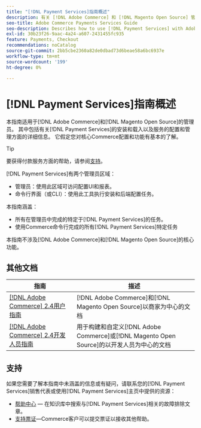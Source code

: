 ```yaml
---
title: "[!DNL Payment Services]指南概述"
description: 有关 [!DNL Adobe Commerce] 和 [!DNL Magento Open Source] 管理员的 [!DNL Payment Services] 的全面信息，包括安装和入门
seo-title: Adobe Commerce Payments Services Guide
seo-description: Describes how to use [!DNL Payment Services] with Adobe Commerce or [!DNL Magento Open Source].
exl-id: 30b23f26-9aac-4a24-a607-2431455fc935
feature: Payments, Checkout
recommendations: noCatalog
source-git-commit: 2bb5cbe2360a82de0dbad73d6beae58a6bc6937e
workflow-type: tm+mt
source-wordcount: '199'
ht-degree: 0%

---
```


# [!DNL Payment Services]指南概述

本指南适用于[!DNL Adobe Commerce]和[!DNL Magento Open Source]的管理员。 其中包括有关[!DNL Payment Services]的安装和载入以及服务的配置和管理方面的详细信息。 它假定您对核心Commerce配置和功能有基本的了解。

>[!TIP]
>
>要获得付款服务方面的帮助，请参阅[支持](#support)。

[!DNL Payment Services]有两个管理员区域：

* 管理员：使用此区域可访问配置UI和报表。
* 命令行界面（或CLI）：使用此工具执行安装和后端配置任务。

本指南涵盖：

* 所有在管理员中完成的特定于[!DNL Payment Services]的任务。
* 使用Commerce命令行完成的所有[!DNL Payment Services]特定任务

本指南不涉及[!DNL Adobe Commerce]和[!DNL Magento Open Source]的核心功能。

## 其他文档

| 指南 | 描述 |
|------ | ----------- |
| [[!DNL Adobe Commerce] 2.4用户指南](https://experienceleague.adobe.com/docs/commerce-admin/user-guides/home.html) | [!DNL Adobe Commerce]和[!DNL Magento Open Source]以商家为中心的文档 |
| [[!DNL Adobe Commerce] 2.4开发人员指南](https://developer.adobe.com/commerce/docs) | 用于构建和自定义[!DNL Adobe Commerce]或[!DNL Magento Open Source]的以开发人员为中心的文档 |

## 支持

如果您需要了解本指南中未涵盖的信息或有疑问，请联系您的[!DNL Payment Services]销售代表或使用[!DNL Payment Services]主页中提供的资源：

* [帮助中心](https://experienceleague.adobe.com/docs/commerce-knowledge-base/kb/overview.html) — 在知识库中搜索与[!DNL Payment Services]相关的故障排除文章。
* [支持票证](https://experienceleague.adobe.com/docs/commerce-knowledge-base/kb/help-center-guide/magento-help-center-user-guide.html#submit-ticket)—Commerce客户可以提交票证以接收其他帮助。
